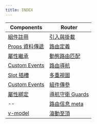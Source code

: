 ```yaml
---
title: INDEX
---
```


| Components                             | Router                                |
| -------------------------------------- | ------------------------------------- |
| [組件註冊](./component.md)             | [引入與掛載](./router.md)             |
| [Props 資料傳遞](./component_props.md) | [路由定義](./router-routes.md)        |
| [屬性繼承](./component_attributes)     | [動態路由匹配](./router-match.md)     |  |
| [Custom Events](./customEvent.md)      | [路由導航](./router_nav.md)           |
| [Slot 插槽](./slot.md)                 | [多重視圖](./router_mutiView.md)      |
| [Custom Events](./customEvent.md)      | [組件傳參](./props.md)                |
| [屬性綁定](./attr.md)                  | [導航守衛 Guards](./router-guards.md) |
| --                                     | [路由信息 meta](./router-meta)        |
| [v-model](./vmodel.md)                 | [滾動至頂](./router-scrolltotop.md)   |
